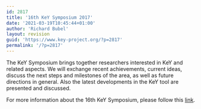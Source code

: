 ```yaml
---
id: 2817
title: '16th KeY Symposium 2017'
date: '2021-03-19T10:45:44+01:00'
author: 'Richard Bubel'
layout: revision
guid: 'https://www.key-project.org/?p=2817'
permalink: '/?p=2817'
---
```


<span>The KeY Symposium brings together researchers interested in KeY and related aspects. We will exchange recent achievements, current ideas, discuss the next steps and milestones of the area, as well as future directions in general. Also the latest developments in the KeY tool are presented and discussed.</span>

For more information about the 16th KeY Symposium, please follow this [link](https://www.key-project.org/key-symposium-2017/).